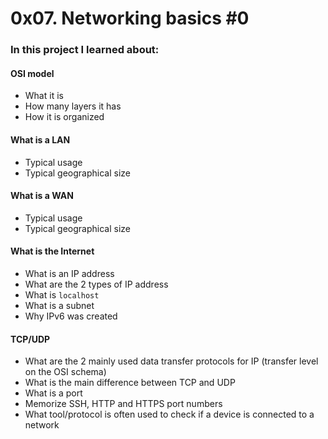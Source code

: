 0x07. Networking basics #0
==========================

### In this project I learned about:

#### OSI model
* What it is
* How many layers it has
* How it is organized

#### What is a LAN
* Typical usage
* Typical geographical size

#### What is a WAN
* Typical usage
* Typical geographical size

#### What is the Internet
* What is an IP address
* What are the 2 types of IP address
* What is `localhost`
* What is a subnet
* Why IPv6 was created

#### TCP/UDP
* What are the 2 mainly used data transfer protocols for IP (transfer level on the OSI schema)
* What is the main difference between TCP and UDP
* What is a port
* Memorize SSH, HTTP and HTTPS port numbers
* What tool/protocol is often used to check if a device is connected to a network

